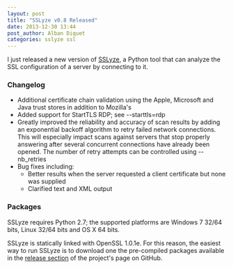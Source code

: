 ```yaml
---
layout: post
title: "SSLyze v0.8 Released"
date: 2013-12-30 13:44
post_author: Alban Diquet
categories: sslyze ssl
---
```



I just released a new version of [SSLyze][sslyze-gh], a Python tool that can analyze the SSL configuration of a server by connecting to it.


### Changelog

* Additional certificate chain validation using the Apple, Microsoft and Java trust stores in addition to Mozilla's
* Added support for StartTLS RDP; see --starttls=rdp
* Greatly improved the reliability and accuracy of scan results by adding an exponential backoff algorithm to retry failed network connections. This will especially impact scans against servers that stop properly answering after several concurrent connections have already been opened. The number of retry attempts can be controlled using --nb_retries
* Bug fixes including:
    * Better results when the server requested a client certificate but none was supplied
    * Clarified text and XML output


### Packages

SSLyze requires Python 2.7; the supported platforms are Windows 7 32/64 bits,
Linux 32/64 bits and OS X 64 bits.

SSLyze is statically linked with OpenSSL 1.0.1e. For this reason, the easiest
way to run SSLyze is to download one the pre-compiled packages available in
the [release section][sslyze-release] of the project's page on GitHub.


[sslyze-gh]: https://github.com/iSECPartners/sslyze
[sslyze-release]: https://github.com/iSECPartners/sslyze/releases

